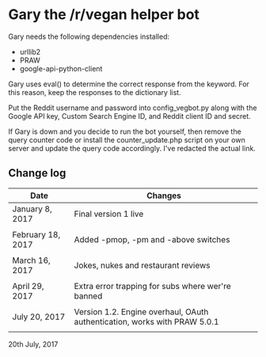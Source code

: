 # Gary the /r/vegan helper bot

Gary needs the following dependencies installed:

* urllib2
* PRAW
* google-api-python-client

Gary uses eval() to determine the correct response from the keyword. For this reason, keep the responses to the dictionary list.

Put the Reddit username and password into config_vegbot.py along with the Google API key, Custom Search Engine ID, and Reddit client ID and secret.

If Gary is down and you decide to run the bot yourself, then remove the query counter code or install the counter_update.php script on your own server and update the query code accordingly. I've redacted the actual link.

## Change log

| Date 				| Changes			|
|---				|---				|
| January 8, 2017   | Final version 1 live  				|
|   				|   				|
| February 18, 2017	| Added -pmop, -pm and -above switches	|
|   				|   				|
| March 16, 2017	| Jokes, nukes and restaurant reviews	|
|   				|   				|
| April 29, 2017	| Extra error trapping for subs where wer're banned	|
|   				|   				|
| July 20, 2017		| Version 1.2. Engine overhaul, OAuth authentication, works with PRAW 5.0.1 	|
|   				|   				|

20th July, 2017
